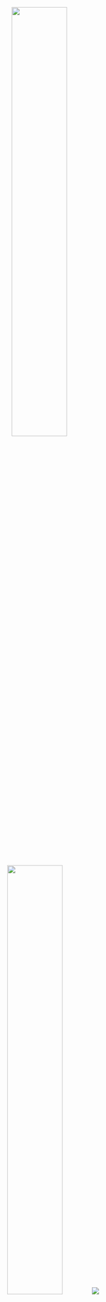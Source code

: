 <p align="center">
  <!-- Definimos essas linhas como picture para evitar que cliques acidentais levem o usuário para fora da nossa página -->
  <img height="50%" width="auto" src="https://github-readme-stats.vercel.app/api?username=shiroikenshi&show_icons=true&count_private=true&theme=dark&hide_border=true&hide=issues,contribs&bg_color=00000000">
  <img height="50%" width="auto" src="https://github-readme-stats.vercel.app/api/top-langs/?username=shiroikenshi&layout=compact&hide_border=true&theme=dark&bg_color=00000000&langs_count=6&hide_progress=true">
  <img src="https://github-readme-streak-stats.herokuapp.com?user=shiroikenshi&theme=dark&hide_border=true&background=FFFFFF00">
  
</p>

<!-- Esconder
  <img height="50%" width="auto" src ="https://github-readme-stats.vercel.app/api/top-langs/?username=shiroikenshi&layout=compact&hide_border=true&theme=darcula&bg_color=00000000&langs_count=6&hide=jupyter%20notebook,tex,css,php&exclude_repo=Pacman-AI">
-->

<!-- <p align="center">
  <img align="left" src ="https://github-readme-stats.vercel.app/api/pin/?username=shiroikenshi&repo=ytdx">
  <img align="right" src ="https://github-readme-stats.vercel.app/api/pin/?username=shiroikenshi&repo=pixel-weather">
</p> -->
